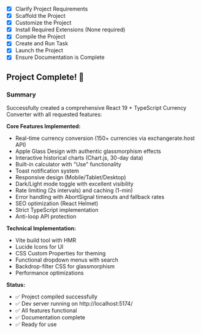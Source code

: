 - [x] Clarify Project Requirements
- [x] Scaffold the Project
- [x] Customize the Project
- [x] Install Required Extensions (None required)
- [x] Compile the Project
- [x] Create and Run Task
- [x] Launch the Project
- [x] Ensure Documentation is Complete

## Project Complete! 🎉

### Summary
Successfully created a comprehensive React 19 + TypeScript Currency Converter with all requested features:

**Core Features Implemented:**
- Real-time currency conversion (150+ currencies via exchangerate.host API)
- Apple Glass Design with authentic glassmorphism effects
- Interactive historical charts (Chart.js, 30-day data)
- Built-in calculator with "Use" functionality
- Toast notification system
- Responsive design (Mobile/Tablet/Desktop)
- Dark/Light mode toggle with excellent visibility
- Rate limiting (2s intervals) and caching (1-min)
- Error handling with AbortSignal timeouts and fallback rates
- SEO optimization (React Helmet)
- Strict TypeScript implementation
- Anti-loop API protection

**Technical Implementation:**
- Vite build tool with HMR
- Lucide Icons for UI
- CSS Custom Properties for theming
- Functional dropdown menus with search
- Backdrop-filter CSS for glassmorphism
- Performance optimizations

**Status:**
- ✅ Project compiled successfully
- ✅ Dev server running on http://localhost:5174/
- ✅ All features functional
- ✅ Documentation complete
- ✅ Ready for use
